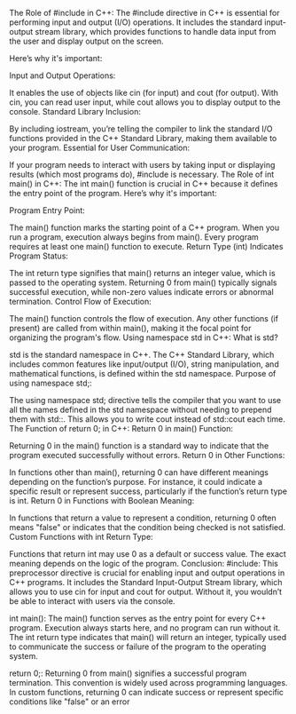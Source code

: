 The Role of #include<iostream> in C++:
The #include<iostream> directive in C++ is essential for performing input and output (I/O) operations. It includes the standard input-output stream library, which provides functions to handle data input from the user and display output on the screen.

Here’s why it's important:

Input and Output Operations:

It enables the use of objects like cin (for input) and cout (for output).
With cin, you can read user input, while cout allows you to display output to the console.
Standard Library Inclusion:

By including iostream, you’re telling the compiler to link the standard I/O functions provided in the C++ Standard Library, making them available to your program.
Essential for User Communication:

If your program needs to interact with users by taking input or displaying results (which most programs do), #include<iostream> is necessary.
The Role of int main() in C++:
The int main() function is crucial in C++ because it defines the entry point of the program. Here’s why it's important:

Program Entry Point:

The main() function marks the starting point of a C++ program. When you run a program, execution always begins from main(). Every program requires at least one main() function to execute.
Return Type (int) Indicates Program Status:

The int return type signifies that main() returns an integer value, which is passed to the operating system. Returning 0 from main() typically signals successful execution, while non-zero values indicate errors or abnormal termination.
Control Flow of Execution:

The main() function controls the flow of execution. Any other functions (if present) are called from within main(), making it the focal point for organizing the program's flow.
Using namespace std in C++:
What is std?

std is the standard namespace in C++. The C++ Standard Library, which includes common features like input/output (I/O), string manipulation, and mathematical functions, is defined within the std namespace.
Purpose of using namespace std;:

The using namespace std; directive tells the compiler that you want to use all the names defined in the std namespace without needing to prepend them with std::.
This allows you to write cout instead of std::cout each time.
The Function of return 0; in C++:
Return 0 in main() Function:

Returning 0 in the main() function is a standard way to indicate that the program executed successfully without errors.
Return 0 in Other Functions:

In functions other than main(), returning 0 can have different meanings depending on the function’s purpose. For instance, it could indicate a specific result or represent success, particularly if the function’s return type is int.
Return 0 in Functions with Boolean Meaning:

In functions that return a value to represent a condition, returning 0 often means "false" or indicates that the condition being checked is not satisfied.
Custom Functions with int Return Type:

Functions that return int may use 0 as a default or success value. The exact meaning depends on the logic of the program.
Conclusion:
#include<iostream>: This preprocessor directive is crucial for enabling input and output operations in C++ programs. It includes the Standard Input-Output Stream library, which allows you to use cin for input and cout for output. Without it, you wouldn’t be able to interact with users via the console.

int main(): The main() function serves as the entry point for every C++ program. Execution always starts here, and no program can run without it. The int return type indicates that main() will return an integer, typically used to communicate the success or failure of the program to the operating system.

return 0;: Returning 0 from main() signifies a successful program termination. This convention is widely used across programming languages. In custom functions, returning 0 can indicate success or represent specific conditions like "false" or an error
